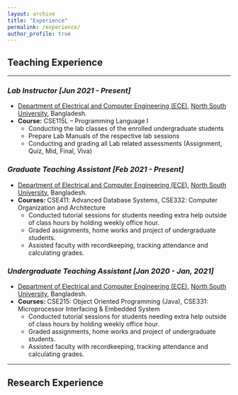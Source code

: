 ```yaml
---
layout: archive
title: "Experience"
permalink: /experience/
author_profile: true
---
```


##  Teaching Experience

---
### *Lab Instructor*  _[Jun 2021 - Present]_ 
* [Department of Electrical and Computer Engineering (ECE)](http://ece.northsouth.edu/), [North South University](http://www.northsouth.edu/), Bangladesh.
* **Course:** CSE115L – Programming Language I
  * Conducting the lab classes of the enrolled undergraduate students
  * Prepare Lab Manuals of the respective lab sessions
  * Conducting and grading all Lab related assessments (Assignment, Quiz, Mid, Final, Viva)

### *Graduate Teaching Assistant*  _[Feb 2021 - Present]_ 
* [Department of Electrical and Computer Engineering (ECE)](http://ece.northsouth.edu/), [North South University](http://www.northsouth.edu/), Bangladesh.
* **Courses:** CSE411: Advanced Database Systems, CSE332: Computer Organization and Architecture
  * Conducted tutorial sessions for students needing extra help outside of class hours by holding weekly office hour.
  * Graded assignments, home works and project of undergraduate students. 
  * Assisted faculty with recordkeeping, tracking attendance and calculating grades.

### ***Undergraduate Teaching Assistant***  _[Jan 2020 - Jan, 2021]_ 
* [Department of Electrical and Computer Engineering (ECE)](http://ece.northsouth.edu/), [North South University](http://www.northsouth.edu/), Bangladesh.
* **Courses:** CSE215: Object Oriented Programming (Java), CSE331: Microprocessor Interfacing & Embedded System
  * Conducted tutorial sessions for students needing extra help outside of class hours by holding weekly office hour.
  * Graded assignments, home works and project of undergraduate students. 
  * Assisted faculty with recordkeeping, tracking attendance and calculating grades.
 
---

## Research Experience
